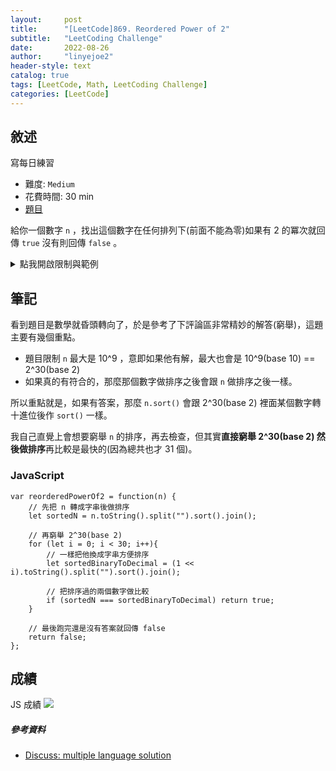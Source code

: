 ```yaml
---
layout:     post
title:      "[LeetCode]869. Reordered Power of 2"
subtitle:   "LeetCoding Challenge"
date:       2022-08-26
author:     "linyejoe2"
header-style: text
catalog: true
tags: [LeetCode, Math, LeetCoding Challenge]
categories: [LeetCode]
---
```


## 敘述

寫每日練習

+ 難度: `Medium`
+ 花費時間: 30 min
+ [題目](https://leetcode.com/problems/reordered-power-of-2/)

給你一個數字 `n` ，找出這個數字在任何排列下(前面不能為零)如果有 2 的冪次就回傳 `true` 沒有則回傳 `false` 。

<!--more-->

<details><summary>點我開啟限制與範例</summary>
    <pre>

**限制:**

-   `1 <= n <= 109`

**Example 1:**

```=
Input: n = 1
Output: true
```

**Example 2:**

```=
Input: n = 10
Output: false
```

</pre></details>

## 筆記

看到題目是數學就昏頭轉向了，於是參考了下評論區非常精妙的解答(窮舉)，這題主要有幾個重點。

+ 題目限制 `n` 最大是 10^9 ，意即如果他有解，最大也會是 10^9(base 10) == 2^30(base 2)
+ 如果真的有符合的，那麼那個數字做排序之後會跟 `n` 做排序之後一樣。

所以重點就是，如果有答案，那麼 `n.sort()` 會跟 2^30(base 2) 裡面某個數字轉十進位後作 `sort()` 一樣。

我自己直覺上會想要窮舉 `n` 的排序，再去檢查，但其實**直接窮舉 2^30(base 2) 然後做排序**再比較是最快的(因為總共也才 31 個)。

### JavaScript

```JS=
var reorderedPowerOf2 = function(n) {
    // 先把 n 轉成字串後做排序
    let sortedN = n.toString().split("").sort().join();

    // 再窮舉 2^30(base 2)
    for (let i = 0; i < 30; i++){
        // 一樣把他換成字串方便排序
        let sortedBinaryToDecimal = (1 << i).toString().split("").sort().join();
        
        // 把排序過的兩個數字做比較
        if (sortedN === sortedBinaryToDecimal) return true;
    }
    
    // 最後跑完還是沒有答案就回傳 false
    return false;
};
```

## 成績

JS 成績
![](https://i.imgur.com/qJPUtcK.png)

<details style='display:none;'><summary>點我開啟舊寫法/失敗寫法</summary>
<pre></pre></details>

##### 參考資料

+ [Discuss: multiple language solution](https://leetcode.com/problems/reordered-power-of-2/discuss/1120106/JS-Python-Java-C%2B%2B-or-Easy-Short-Solution-w-Explanation)